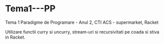 # Tema1---PP
Tema 1 Paradigme de Programare -  Anul 2, CTI ACS - supermarket, Racket


Utilizare functii curry si uncurry, stream-uri si recursivitati pe coada si stiva in Racket.
